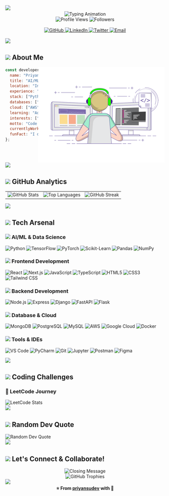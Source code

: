 <img src="https://capsule-render.vercel.app/api?type=waving&color=gradient&customColorList=12,12,8,16,30&height=250&section=header&text=Priyanshu%20Dev&fontSize=50&fontColor=FFFFFF&animation=twinkling&fontAlignY=35&desc=AI/ML%20Developer%20%7C%20Tech%20Innovator&descAlignY=55&descSize=18"/>

<!-- ANIMATED TYPING INTRO -->
<div align="center">
  <img src="https://readme-typing-svg.herokuapp.com?font=JetBrains+Mono&weight=600&size=32&duration=3500&pause=1000&color=6A5ACD&background=00000000&center=true&vCenter=true&multiline=true&width=700&height=120&lines=Welcome+to+my+Digital+Universe+%F0%9F%8C%8C;AI/ML+Engineer+%7C+Full+Stack+Developer;" alt="Typing Animation" />
</div>

<!-- VISIT COUNTER WITH ENHANCED STYLING -->
<div align="center">
  <img src="https://komarev.com/ghpvc/?username=priyanshudevs&color=6A5ACD&style=for-the-badge&label=PROFILE+VIEWS" alt="Profile Views"/>
  <img src="https://img.shields.io/github/followers/priyansudev?label=Followers&style=for-the-badge&color=6A5ACD&labelColor=1a1b27" alt="Followers"/>
</div>

<br>

<!-- ENHANCED SOCIAL LINKS WITH ANIMATIONS -->
<div align="center">
  <a href="https://github.com/priyansudev" target="_blank">
    <img src="https://img.shields.io/badge/GitHub-6A5ACD?style=for-the-badge&logo=github&logoColor=white&labelColor=1a1b27" alt="GitHub"/>
  </a>
  <a href="https://linkedin.com/in/priyanshudev1" target="_blank">
    <img src="https://img.shields.io/badge/-LinkedIn-6A5ACD?style=for-the-badge&logo=linkedin&logoColor=white&labelColor=1a1b27" alt="LinkedIn"/>
  </a>
  <a href="https://twitter.com/priyansudev" target="_blank">
    <img src="https://img.shields.io/badge/-Twitter-6A5ACD?style=for-the-badge&logo=twitter&logoColor=white&labelColor=1a1b27" alt="Twitter"/>
  </a>
  <a href="mailto:your.email@example.com" target="_blank">
    <img src="https://img.shields.io/badge/Email-6A5ACD?style=for-the-badge&logo=gmail&logoColor=white&labelColor=1a1b27" alt="Email"/>
  </a>
</div>

<br>

<!-- ANIMATED DIVIDER -->
<img src="https://user-images.githubusercontent.com/73097560/115834477-dbab4500-a447-11eb-908a-139a6edaec5c.gif">

## <img src="https://media.giphy.com/media/WUlplcMpOCEmTGBtBW/giphy.gif" width="35"> About Me

<img align="right" alt="Coding Animation" width="400" src="https://raw.githubusercontent.com/devSouvik/devSouvik/master/gif3.gif">

```javascript
const developer = {
  name: "Priyanshu Dev",
  title: "AI/ML Engineer & Full Stack Developer",
  location: "India 🇮🇳",
  experience: "Building intelligent solutions",
  stack: ["Python", "TensorFlow", "PyTorch", "React", "Node.js"],
  databases: ["MongoDB", "PostgreSQL", "MySQL"],
  cloud: ["AWS", "Google Cloud", "Azure"],
  learning: "Advanced Deep Learning & MLOps",
  interests: ["Computer Vision", "NLP", "Web Development"],
  motto: "Code with purpose, innovate with passion",
  currentlyWorking: "Next-gen AI applications",
  funFact: "I dream in Python and wake up in JavaScript! 🐍☕"
};
```

<br clear="right"/>

<!-- ANIMATED DIVIDER -->
<img src="https://user-images.githubusercontent.com/73097560/115834477-dbab4500-a447-11eb-908a-139a6edaec5c.gif">

## <img src="https://media.giphy.com/media/iY8CRBdQXODJSCERIr/giphy.gif" width="35"> GitHub Analytics


<table>
  <tr>
    <td>
       <img height="180em" src="https://github-readme-stats.vercel.app/api?username=priyansudev&show_icons=true&theme=tokyonight&hide_border=true&bg_color=1a1b27&title_color=6A5ACD&text_color=ffffff&icon_color=6A5ACD&border_radius=10" alt="GitHub Stats"/>
    </td>
    <td>
       <img height="180em" src="https://github-readme-stats.vercel.app/api/top-langs/?username=priyansudev&layout=compact&theme=tokyonight&hide_border=true&bg_color=1a1b27&title_color=6A5ACD&text_color=ffffff&border_radius=10" alt="Top Languages"/>
    </td>
      <td>
       <img src="https://github-readme-streak-stats.herokuapp.com?user=priyansudev&theme=tokyonight&hide_border=true&background=1a1b27&stroke=6A5ACD&ring=6A5ACD&fire=ff6b6b&currStreakLabel=6A5ACD&sideNums=ffffff&currStreakNum=ffffff&dates=a9b1d6&sideLabels=a9b1d6&border_radius=10" alt="GitHub Streak"/>
    </td>
  </tr>
</table>




<!-- ANIMATED DIVIDER -->
<img src="https://user-images.githubusercontent.com/73097560/115834477-dbab4500-a447-11eb-908a-139a6edaec5c.gif">

## <img src="https://media.giphy.com/media/VgCDAzcKvsR6OM0uWg/giphy.gif" width="35"> Tech Arsenal

### <img src="https://media.giphy.com/media/WFZvB7VIXBgiz3oDXE/giphy.gif" width="25"> AI/ML & Data Science
<p>
  <img src="https://img.shields.io/badge/Python-6A5ACD?style=for-the-badge&logo=python&logoColor=white&labelColor=1a1b27" alt="Python"/>
  <img src="https://img.shields.io/badge/TensorFlow-6A5ACD?style=for-the-badge&logo=tensorflow&logoColor=white&labelColor=1a1b27" alt="TensorFlow"/>
  <img src="https://img.shields.io/badge/PyTorch-6A5ACD?style=for-the-badge&logo=pytorch&logoColor=white&labelColor=1a1b27" alt="PyTorch"/>
  <img src="https://img.shields.io/badge/Scikit--Learn-6A5ACD?style=for-the-badge&logo=scikit-learn&logoColor=white&labelColor=1a1b27" alt="Scikit-Learn"/>
  <img src="https://img.shields.io/badge/Pandas-6A5ACD?style=for-the-badge&logo=pandas&logoColor=white&labelColor=1a1b27" alt="Pandas"/>
  <img src="https://img.shields.io/badge/NumPy-6A5ACD?style=for-the-badge&logo=numpy&logoColor=white&labelColor=1a1b27" alt="NumPy"/>
</p>

### <img src="https://media.giphy.com/media/ln7z2eWriiQAllfVcn/giphy.gif" width="25"> Frontend Development
<p>
  <img src="https://img.shields.io/badge/React-6A5ACD?style=for-the-badge&logo=react&logoColor=white&labelColor=1a1b27" alt="React"/>
  <img src="https://img.shields.io/badge/Next.js-6A5ACD?style=for-the-badge&logo=next.js&logoColor=white&labelColor=1a1b27" alt="Next.js"/>
  <img src="https://img.shields.io/badge/JavaScript-6A5ACD?style=for-the-badge&logo=javascript&logoColor=white&labelColor=1a1b27" alt="JavaScript"/>
  <img src="https://img.shields.io/badge/TypeScript-6A5ACD?style=for-the-badge&logo=typescript&logoColor=white&labelColor=1a1b27" alt="TypeScript"/>
  <img src="https://img.shields.io/badge/HTML5-6A5ACD?style=for-the-badge&logo=html5&logoColor=white&labelColor=1a1b27" alt="HTML5"/>
  <img src="https://img.shields.io/badge/CSS3-6A5ACD?style=for-the-badge&logo=css3&logoColor=white&labelColor=1a1b27" alt="CSS3"/>
  <img src="https://img.shields.io/badge/Tailwind_CSS-6A5ACD?style=for-the-badge&logo=tailwind-css&logoColor=white&labelColor=1a1b27" alt="Tailwind CSS"/>
</p>

### <img src="https://media.giphy.com/media/kdFc8fubgS31b8DsVu/giphy.gif" width="25"> Backend Development
<p>
  <img src="https://img.shields.io/badge/Node.js-6A5ACD?style=for-the-badge&logo=node.js&logoColor=white&labelColor=1a1b27" alt="Node.js"/>
  <img src="https://img.shields.io/badge/Express-6A5ACD?style=for-the-badge&logo=express&logoColor=white&labelColor=1a1b27" alt="Express"/>
  <img src="https://img.shields.io/badge/Django-6A5ACD?style=for-the-badge&logo=django&logoColor=white&labelColor=1a1b27" alt="Django"/>
  <img src="https://img.shields.io/badge/FastAPI-6A5ACD?style=for-the-badge&logo=fastapi&logoColor=white&labelColor=1a1b27" alt="FastAPI"/>
  <img src="https://img.shields.io/badge/Flask-6A5ACD?style=for-the-badge&logo=flask&logoColor=white&labelColor=1a1b27" alt="Flask"/>
</p>

### <img src="https://media.giphy.com/media/SS8CV2rQdlYNLtBCiF/giphy.gif" width="25"> Database & Cloud
<p>
  <img src="https://img.shields.io/badge/MongoDB-6A5ACD?style=for-the-badge&logo=mongodb&logoColor=white&labelColor=1a1b27" alt="MongoDB"/>
  <img src="https://img.shields.io/badge/PostgreSQL-6A5ACD?style=for-the-badge&logo=postgresql&logoColor=white&labelColor=1a1b27" alt="PostgreSQL"/>
  <img src="https://img.shields.io/badge/MySQL-6A5ACD?style=for-the-badge&logo=mysql&logoColor=white&labelColor=1a1b27" alt="MySQL"/>
  <img src="https://img.shields.io/badge/AWS-6A5ACD?style=for-the-badge&logo=amazon-aws&logoColor=white&labelColor=1a1b27" alt="AWS"/>
  <img src="https://img.shields.io/badge/Google_Cloud-6A5ACD?style=for-the-badge&logo=google-cloud&logoColor=white&labelColor=1a1b27" alt="Google Cloud"/>
  <img src="https://img.shields.io/badge/Docker-6A5ACD?style=for-the-badge&logo=docker&logoColor=white&labelColor=1a1b27" alt="Docker"/>
</p>

### <img src="https://media.giphy.com/media/kH1DBkPNyZPOk0BxrM/giphy.gif" width="25"> Tools & IDEs
<p>
  <img src="https://img.shields.io/badge/VS_Code-6A5ACD?style=for-the-badge&logo=visual-studio-code&logoColor=white&labelColor=1a1b27" alt="VS Code"/>
  <img src="https://img.shields.io/badge/PyCharm-6A5ACD?style=for-the-badge&logo=pycharm&logoColor=white&labelColor=1a1b27" alt="PyCharm"/>
  <img src="https://img.shields.io/badge/Git-6A5ACD?style=for-the-badge&logo=git&logoColor=white&labelColor=1a1b27" alt="Git"/>
  <img src="https://img.shields.io/badge/Jupyter-6A5ACD?style=for-the-badge&logo=jupyter&logoColor=white&labelColor=1a1b27" alt="Jupyter"/>
  <img src="https://img.shields.io/badge/Postman-6A5ACD?style=for-the-badge&logo=postman&logoColor=white&labelColor=1a1b27" alt="Postman"/>
  <img src="https://img.shields.io/badge/Figma-6A5ACD?style=for-the-badge&logo=figma&logoColor=white&labelColor=1a1b27" alt="Figma"/>
</p>

<!-- ANIMATED DIVIDER -->
<img src="https://user-images.githubusercontent.com/73097560/115834477-dbab4500-a447-11eb-908a-139a6edaec5c.gif">

## <img src="https://media.giphy.com/media/j2pOGeGYKe2xCCKwfi/giphy.gif" width="35"> Coding Challenges

<div align="left">
  <h3>🧠 LeetCode Journey</h3>
  <img src="https://leetcard.jacoblin.cool/priyanshudev?theme=dark&font=Roboto&ext=heatmap&width=600" alt="LeetCode Stats" />
</div>


<!-- ANIMATED DIVIDER -->
<img src="https://user-images.githubusercontent.com/73097560/115834477-dbab4500-a447-11eb-908a-139a6edaec5c.gif">

## <img src="https://media.giphy.com/media/QssGEmpkyEOhBCb7e1/giphy.gif" width="35"> Random Dev Quote

<div align="left">
  <img src="https://quotes-github-readme.vercel.app/api?type=horizontal&theme=tokyonight&border=true&bg_color=1a1b27&color=6A5ACD&border_color=6A5ACD" alt="Random Dev Quote"/>
</div>

<!-- ANIMATED DIVIDER -->
<img src="https://user-images.githubusercontent.com/73097560/115834477-dbab4500-a447-11eb-908a-139a6edaec5c.gif">

## <img src="https://media.giphy.com/media/ObNTw8Uzwy6KQ/giphy.gif" width="35"> Let's Connect & Collaborate!

<div align="center">
  <img src="https://readme-typing-svg.herokuapp.com?font=JetBrains+Mono&weight=400&size=22&duration=4000&pause=1000&color=6A5ACD&background=00000000&center=true&vCenter=true&width=600&lines=Always+open+to+interesting+conversations!;Let's+build+something+amazing+together!;Feel+free+to+reach+out+anytime!;Coffee+%26+Code+discussions+welcome!+%E2%98%95" alt="Closing Message"/>
</div>

<!-- GITHUB TROPHIES -->
<div align="center">
  <img src="https://github-profile-trophy.vercel.app/?username=priyansudev&theme=discord&no-frame=true&no-bg=true&margin-w=4&row=1" alt="GitHub Trophies"/>
</div>



<!-- FOOTER WITH ENHANCED WAVE -->
<img src="https://capsule-render.vercel.app/api?type=waving&color=gradient&customColorList=12,12,8,16,30&height=150&section=footer&animation=twinkling&reversal=true"/>

<div align="center">
  <b>⭐ From <a href="https://github.com/priyansudev">priyansudev</a> with 💜</b>
  <br>
</div>
